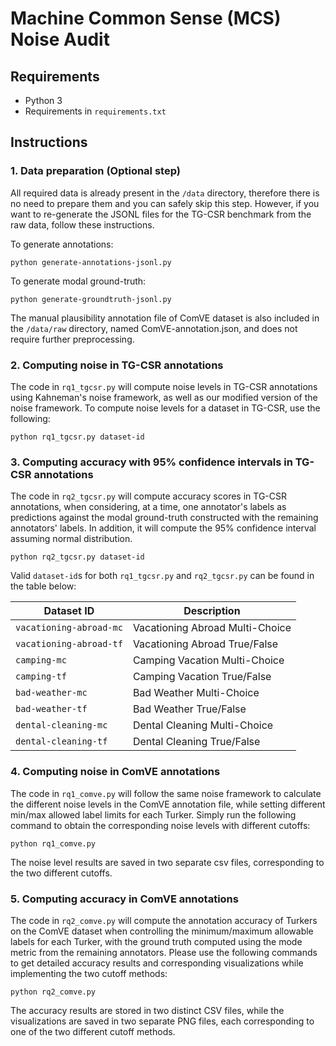 # Machine Common Sense (MCS) Noise Audit

## Requirements

- Python 3
- Requirements in `requirements.txt`

## Instructions

### 1. Data preparation (Optional step)

All required data is already present in the `/data` directory, therefore there is no need to prepare them and you can safely skip this step. However, if you want to re-generate the JSONL files for the TG-CSR benchmark from the raw data, follow these instructions.

To generate annotations:

```
python generate-annotations-jsonl.py
```

To generate modal ground-truth:

```
python generate-groundtruth-jsonl.py
```

The manual plausibility annotation file of ComVE dataset is also included in the `/data/raw` directory, named ComVE-annotation.json, and does not require further preprocessing.

### 2. Computing noise in TG-CSR annotations

The code in `rq1_tgcsr.py` will compute noise levels in TG-CSR annotations using Kahneman's noise framework, as well as our modified version of the noise framework. To compute noise levels for a dataset in TG-CSR, use the following:

```
python rq1_tgcsr.py dataset-id
```

### 3. Computing accuracy with 95% confidence intervals in TG-CSR annotations

The code in `rq2_tgcsr.py` will compute accuracy scores in TG-CSR annotations, when considering, at a time, one annotator's labels as predictions against the modal ground-truth constructed with the remaining annotators' labels. In addition, it will compute the 95% confidence interval assuming normal distribution.

```
python rq2_tgcsr.py dataset-id
```

Valid `dataset-id`s for both `rq1_tgcsr.py` and `rq2_tgcsr.py` can be found in the table below:

| Dataset ID              | Description                     |
| ----------------------- | ------------------------------- |
| `vacationing-abroad-mc` | Vacationing Abroad Multi-Choice |
| `vacationing-abroad-tf` | Vacationing Abroad True/False   |
| `camping-mc`            | Camping Vacation Multi-Choice   |
| `camping-tf`            | Camping Vacation True/False     |
| `bad-weather-mc`        | Bad Weather Multi-Choice        |
| `bad-weather-tf`        | Bad Weather True/False          |
| `dental-cleaning-mc`    | Dental Cleaning Multi-Choice    |
| `dental-cleaning-tf`    | Dental Cleaning True/False      |


### 4. Computing noise in ComVE annotations

The code in `rq1_comve.py` will follow the same noise framework to calculate the different noise levels in the ComVE annotation file, while setting different min/max allowed label limits for each Turker. Simply run the following command to obtain the corresponding noise levels with different cutoffs:

```
python rq1_comve.py
```

The noise level results are saved in two separate csv files, corresponding to the two different cutoffs.


### 5. Computing accuracy in  ComVE annotations

The code in `rq2_comve.py` will compute the annotation accuracy of Turkers on the ComVE dataset when controlling the minimum/maximum allowable labels for each Turker, with the ground truth computed using the mode metric from the remaining annotators. Please use the following commands to get detailed accuracy results and corresponding visualizations while implementing the two cutoff methods:

```
python rq2_comve.py
```

The accuracy results are stored in two distinct CSV files, while the visualizations are saved in two separate PNG files, each corresponding to one of the two different cutoff methods.

